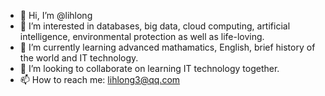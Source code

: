 - 👋 Hi, I’m @lihlong
- 👀 I’m interested in databases, big data, cloud computing, artificial intelligence, environmental protection as well as life-loving.
- 🌱 I’m currently learning advanced mathamatics, English, brief history of the world and IT technology.
- 💞️ I’m looking to collaborate on learning IT technology together.
- 📫 How to reach me: lihlong3@qq.com

<!---
lihlong/lihlong is a ✨ special ✨ repository because its `README.md` (this file) appears on your GitHub profile.[CV_李海龙.docx](https://github.com/lihlong/lihlong/files/8356692/CV_.docx)

You can click the Preview link to take a look at your changes.
--->

